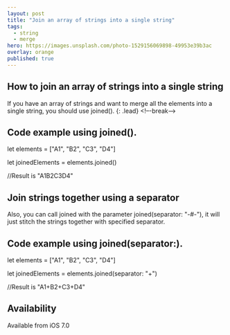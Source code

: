 ```yaml
---
layout: post
title: "Join an array of strings into a single string"
tags:
  - string
  - merge
hero: https://images.unsplash.com/photo-1529156069898-49953e39b3ac
overlay: orange
published: true
---
```


## How to join an array of strings into a single string

If you have an array of strings and want to merge all the elements into a single string, you should use joined().
{: .lead}
<!–-break-–>
## Code example using joined().

let elements = ["A1", "B2", "C3", "D4"]

let joinedElements = elements.joined()

//Result is "A1B2C3D4"


## Join strings together using a separator

Also, you can call joined with the parameter joined(separator: "-#-"), it will just stitch the strings together with specified separator.

## Code example using joined(separator:).

let elements = ["A1", "B2", "C3", "D4"]

let joinedElements = elements.joined(separator: "+")

//Result is "A1+B2+C3+D4"


##  Availability  

Available from iOS 7.0
